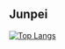 ## Junpei

[![Top Langs](https://github-readme-stats.vercel.app/api/top-langs/?username=junpei-8&layout=compact&theme=onedark)](https://github.com/anuraghazra/github-readme-stats)

